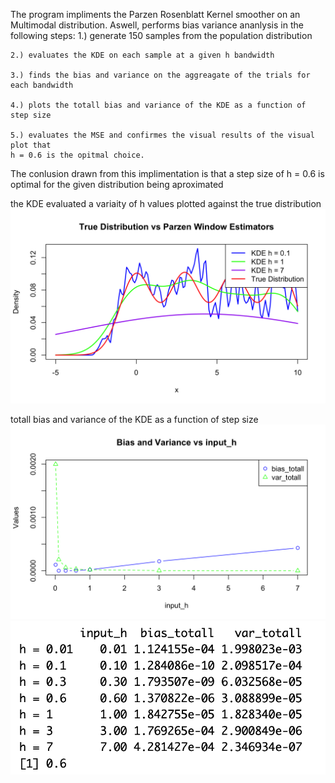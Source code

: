   The program impliments the Parzen Rosenblatt Kernel smoother on an Multimodal distribution. 
  Aswell, performs bias variance ananlysis in the following steps:
    1.) generate 150 samples from the population distribution 
    
    2.) evaluates the KDE on each sample at a given h bandwidth 
    
    3.) finds the bias and variance on the aggreagate of the trials for each bandwidth 
    
    4.) plots the totall bias and variance of the KDE as a function of step size 
    
    5.) evaluates the MSE and confirmes the visual results of the visual plot that 
    h = 0.6 is the opitmal choice. 

  The conlusion drawn from this implimentation is that a step size of h = 0.6 is optimal 
  for the given distribution being aproximated

  the KDE evaluated a variaity of h values plotted against the true distribution 
![alt text](https://github.com/Jacob-J-Richards/R_Parzen-Rosenblatt-KDE-with-optimal-bandwidth-analysis-/blob/main/better.png)

  totall bias and variance of the KDE as a function of step size 
![alt text](https://github.com/Jacob-J-Richards/R_Parzen-Rosenblatt-KDE-with-optimal-bandwidth-analysis-/blob/main/better2.png)
![alt text](https://github.com/Jacob-J-Richards/R_Parzen-Rosenblatt-KDE-with-optimal-bandwidth-analysis-/blob/main/better3.png)

